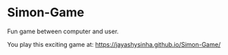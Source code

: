 # Simon-Game
Fun game between computer and user.

You play this exciting game at: https://jayashysinha.github.io/Simon-Game/
